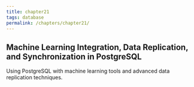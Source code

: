 ```yaml
---
title: chapter21
tags: database
permalink: /chapters/chapter21/
---
```

## Machine Learning Integration, Data Replication, and Synchronization in PostgreSQL

Using PostgreSQL with machine learning tools and advanced data replication techniques.
